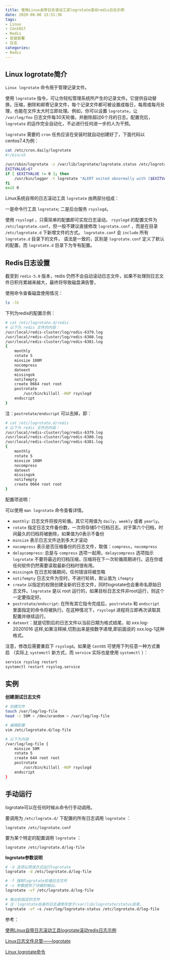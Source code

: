 ```yaml
---
title: 使用Linux自带日志滚动工具logrotate滚动redis日志示例
date: 2020-08-06 15:51:36
tags:
- Linux
- CentOS7
- Redis
- 安装部署
- 日志
categories:
- Redis
---
```


## Linux logrotate简介

`Linux logrotate` 命令用于管理记录文件。

使用 `logrotate` 指令，可让你轻松管理系统所产生的记录文件。它提供自动替换，压缩，删除和邮寄记录文件，每个记录文件都可被设置成每日，每周或每月处理，也能在文件太大时立即处理。例如，你可以设置 `logrotate`，让 `/var/log/foo` 日志文件每30天轮循，并删除超过6个月的日志。配置完后，`logrotate` 的运作完全自动化，不必进行任何进一步的人为干预。

`logrotate` 需要的 `cron` 任务应该在安装时就自动创建好了，下面代码以centos7.4为例：

```sh
cat /etc/cron.daily/logrotate
#!/bin/sh

/usr/sbin/logrotate -s /var/lib/logrotate/logrotate.status /etc/logrotate.conf
EXITVALUE=$?
if [ $EXITVALUE != 0 ]; then
    /usr/bin/logger -t logrotate "ALERT exited abnormally with [$EXITVALUE]"
fi
exit 0

```

Linux系统自带的日志滚动工具 `logrotate` 由两部分组成：

一是命令行工具 `logrotate`;
二是后台服务 `rsyslogd`。

使用 `rsyslogd` ，只需简单的配置即可实现日志滚动。
`rsyslogd` 的配置文件为 `/etc/logrotate.conf`，但一般不建议直接修改 `logrotate.conf` ，而是在目录 `/etc/logrotate.d` 下新增文件的方式。
`logrotate.conf` 会 `include` 所有 `logrotate.d` 目录下的文件，
语法是一致的，区别是 `logrotate.conf` 定义了默认的配置，而 `logrotate.d` 目录下为专有配置。

## Redis日志设置

截至到 `redis-5.0` 版本，redis 仍然不会自动滚动日志文件，如果不处理则日志文件日积月累越来越大，最终将导致磁盘满告警，

使用命令查看磁盘使用情况：

```sh
ls -lh
```

下列为redis的配置示例：

```sh
# cat /etc/logrotate.d/redis
# 以下为 redis 文件的内容：
/usr/local/redis-cluster/log/redis-6379.log
/usr/local/redis-cluster/log/redis-6380.log
/usr/local/redis-cluster/log/redis-6381.log
{
    monthly
    rotate 5
    minsize 100M
    nocompress
    dateext
    missingok
    notifempty
    create 0664 root root
    postrotate
        /usr/bin/killall -HUP rsyslogd
    endscript
}
```

注：`postrotate/endscript` 可以去掉，即：

```sh
# cat /etc/logrotate.d/redis
# 以下为 redis 文件的内容：
/usr/local/redis-cluster/log/redis-6379.log
/usr/local/redis-cluster/log/redis-6380.log
/usr/local/redis-cluster/log/redis-6381.log
{
    monthly
    rotate 5
    minsize 100M
    nocompress
    dateext
    missingok
    notifempty
    create 0664 root root
}
```

配置项说明：

可以使用 `man logrotate` 命令查看详情。

* `monthly`: 日志文件将按月轮循。其它可用值为 `daily`，`weekly` 或者 `yearly`。
* `rotate` 指定日志文件备份数，一次将存储5个归档日志。对于第六个归档，时间最久的归档将被删除，如果值为0表示不备份
* `minsize` 表示日志文件达到多大才滚动
* `nocompress` 表示是否压缩备份的日志文件，取值：`compress`，`nocompress`
* `delaycompress`: 总是与 `compress` 选项一起用，`delaycompress` 选项指示 `logrotate` 不要将最近的归档压缩，压缩将在下一次轮循周期进行。这在你或任何软件仍然需要读取最新归档时很有用。
* `missingok` 在日志轮循期间，任何错误将被忽略
* `notifempty` 日志文件为空时，不进行轮转，默认值为 `ifempty`
* `create` 以指定的权限创建全新的日志文件，同时logrotate也会重命名原始日志文件。`logrotate` 是以 root 运行的，如果目标日志文件非root运行，则这个一定要指定好。
* `postrotate/endscript`: 在所有其它指令完成后，`postrotate` 和 `endscript` 里面指定的命令将被执行。在这种情况下，`rsyslogd` 进程将立即再次读取其配置并继续运行。
* `dateext`：就是切割后的日志文件以当前日期为格式结尾，如 xxx.log-20201016 这样,如果注释掉,切割出来是按数字递增,即前面说的 xxx.log-1这种格式。

注意，修改后需要重启下 `rsyslogd`。如果是 `CentOS` 可使用下列任意一种方式重启
（实际上 `systemctl` 新方式，而 `service` 实际也是使用 `systemctl` ）：

```sh
service rsyslog restart 
systemctl restart rsyslog.service
```

## 实例

**创建测试日志文件**

```sh
# 创建文件
touch /var/log/log-file
head -c 50M < /dev/urandom > /var/log/log-file 

# 编辑配置
vim /etc/logrotate.d/log-file

# 以下为内容
/var/log/log-file {
    minsize 50M
    rotate 5
    create 644 root root
    postrotate
        /usr/bin/killall -HUP rsyslogd
    endscript
}
```

## 手动运行

logrotate可以在任何时候从命令行手动调用。

要调用为 `/etc/lograte.d/` 下配置的所有日志调用 `logrotate` ：

`logrotate /etc/logrotate.conf` 

要为某个特定的配置调用 `logrotate` ：

`logrotate /etc/logrotate.d/log-file` 

**logrotate参数说明**

```sh
# -d 选项以预演方式运行logrotate
logrotate -d /etc/logrotate.d/log-file 

# -f 强制logrotate轮循日志文件
# -v 参数提供了详细的输出。
logrotate -vf /etc/logrotate.d/log-file

# 输出到指定的文件
# 注：logrotate自身的日志通常存放于/var/lib/logrotate/status目录。
logrotate -vf –s /var/log/logrotate-status /etc/logrotate.d/log-file
```

参考：

[使用Linux自带日志滚动工具logrotate滚动redis日志示例](http://blog.chinaunix.net/uid-20682147-id-5818053.html)

[Linux日志文件总管——logrotate](https://linux.cn/article-4126-1.html)

[Linux logrotate命令](https://www.runoob.com/linux/linux-comm-logrotate.html)